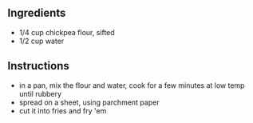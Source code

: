 ## Ingredients

- 1/4 cup chickpea flour, sifted
- 1/2 cup water

## Instructions

- in a pan, mix the flour and water, cook for a few minutes at low temp until rubbery
- spread on a sheet, using parchment paper
- cut it into fries and fry 'em

  
